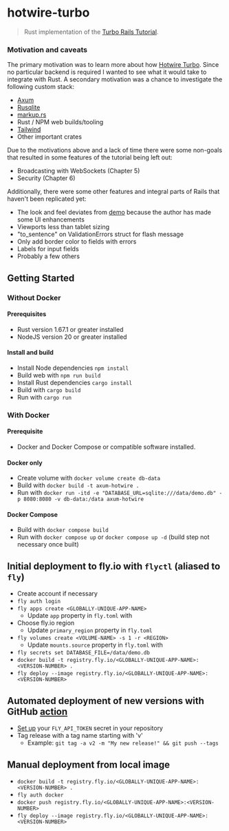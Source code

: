 # hotwire-turbo

> Rust implementation of the [Turbo Rails Tutorial](https://www.hotrails.dev/turbo-rails).

### Motivation and caveats

The primary motivation was to learn more about how [Hotwire Turbo](https://turbo.hotwired.dev/). Since
no particular backend is required I wanted to see what it would take to integrate with Rust. A secondary
motivation was a chance to investigate the following custom stack:

* [Axum](https://github.com/tokio-rs/axum)
* [Rusqlite](https://github.com/rusqlite/rusqlite)
* [markup.rs](https://github.com/utkarshkukreti/markup.rs)
* Rust / NPM web builds/tooling
* [Tailwind](https://tailwindcss.com/)
* Other important crates

Due to the motivations above and a lack of time there were some non-goals that resulted in some features
of the tutorial being left out:

* Broadcasting with WebSockets (Chapter 5)
* Security (Chapter 6)

Additionally, there were some other features and integral parts of Rails that haven't been replicated yet:

* The look and feel deviates from [demo](https://www.hotrails.dev/quotes) because the author has made some UI enhancements
* Viewports less than tablet sizing
* "to_sentence" on ValidationErrors struct for flash message
* Only add border color to fields with errors
* Labels for input fields
* Probably a few others

## Getting Started

### Without Docker

#### Prerequisites

* Rust version 1.67.1 or greater installed
* NodeJS version 20 or greater installed

#### Install and build

* Install Node dependencies `npm install`
* Build web with `npm run build` 
* Install Rust dependencies `cargo install`
* Build with `cargo build`
* Run with `cargo run`

### With Docker

#### Prerequisite

* Docker and Docker Compose or compatible software installed.

#### Docker only

* Create volume with `docker volume create db-data`
* Build with `docker build -t axum-hotwire .`
* Run with `docker run -itd -e "DATABASE_URL=sqlite:///data/demo.db" -p 8080:8080 -v db-data:/data axum-hotwire`

#### Docker Compose

* Build with `docker compose build`
* Run with `docker compose up` or `docker compose up -d` (build step not necessary once built)

## Initial deployment to fly.io with `flyctl` (aliased to `fly`)
* Create account if necessary
* `fly auth login`
* `fly apps create <GLOBALLY-UNIQUE-APP-NAME>`
  * Update `app` property in `fly.toml` with <APP-NAME>
* Choose fly.io region
  * Update `primary_region` property in `fly.toml`
* `fly volumes create <VOLUME-NAME> -s 1 -r <REGION>`
  * Update `mounts.source` property in `fly.toml` with <VOLUME-NAME>
* `fly secrets set DATABASE_FILE=/data/demo.db`
* `docker build -t registry.fly.io/<GLOBALLY-UNIQUE-APP-NAME>:<VERSION-NUMBER> .`
* `fly deploy --image registry.fly.io/<GLOBALLY-UNIQUE-APP-NAME>:<VERSION-NUMBER>`

## Automated deployment of new versions with GitHub [action](.github/workflows/deploy.yml)
* [Set up](https://docs.github.com/en/actions/security-guides/using-secrets-in-github-actions) your `FLY_API_TOKEN` secret in your repository
* Tag release with a tag name starting with 'v'
  * Example: `git tag -a v2 -m "My new release!" && git push --tags`

## Manual deployment from local image
* `docker build -t registry.fly.io/<GLOBALLY-UNIQUE-APP-NAME>:<VERSION-NUMBER> .`
* `fly auth docker`
* `docker push registry.fly.io/<GLOBALLY-UNIQUE-APP-NAME>:<VERSION-NUMBER>`
* `fly deploy --image registry.fly.io/<GLOBALLY-UNIQUE-APP-NAME>:<VERSION-NUMBER>`

